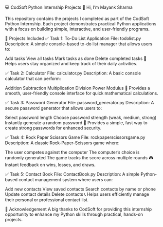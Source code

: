 💻 CodSoft Python Internship Projects
👋 Hi, I’m Mayank Sharma

This repository contains the projects I completed as part of the CodSoft Python Internship. Each project demonstrates practical Python applications with a focus on building simple, interactive, and user-friendly programs.

📂 Projects Included
✅ Task 1: To-Do List Application
File: todolist.py
Description:
A simple console-based to-do list manager that allows users to:

Add tasks
View all tasks
Mark tasks as done
Delete completed tasks
🎯 Helps users stay organized and keep track of their daily activities.

✅ Task 2: Calculator
File: calculator.py
Description:
A basic console calculator that can perform:

Addition
Subtraction
Multiplication
Division
Power
Modulus
🧠 Provides a smooth, user-friendly console interface for quick mathematical calculations.

✅ Task 3: Password Generator
File: password_generator.py
Description:
A secure password generator that allows users to:

Select password length
Choose password strength (weak, medium, strong)
Instantly generate a random password
🔐 Provides a simple, fast way to create strong passwords for enhanced security.

✅ Task 4: Rock Paper Scissors Game
File: rockpaperscissorsgame.py
Description:
A classic Rock-Paper-Scissors game where:

The user competes against the computer
The computer’s choice is randomly generated
The game tracks the score across multiple rounds
🎮 Instant feedback on wins, losses, and draws.

✅ Task 5: Contact Book
File: ContactBook.py
Description:
A simple Python-based contact management system where users can:

Add new contacts
View saved contacts
Search contacts by name or phone
Update contact details
Delete contacts
📞 Helps users efficiently manage their personal or professional contact list.

🙏 Acknowledgement
A big thanks to CodSoft for providing this internship opportunity to enhance my Python skills through practical, hands-on projects.
